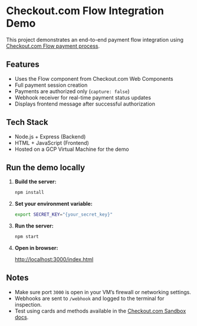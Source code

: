 # Checkout.com Flow Integration Demo

This project demonstrates an end-to-end payment flow integration using [Checkout.com Flow payment process](https://www.checkout.com/docs/payments/accept-payments/accept-a-payment-on-your-website/get-started-with-flow).

## Features

- Uses the Flow component from Checkout.com Web Components
- Full payment session creation
- Payments are authorized only (`capture: false`)
- Webhook receiver for real-time payment status updates
- Displays frontend message after successful authorization

## Tech Stack

- Node.js + Express (Backend)
- HTML + JavaScript (Frontend)
- Hosted on a GCP Virtual Machine for the demo

## Run the demo locally

1. **Build the server:**

   ```bash
   npm install
   ```

2. **Set your environment variable:**

   ```bash
   export SECRET_KEY="{your_secret_key}"
   ```

3. **Run the server:**

   ```bash
   npm start
   ```

4. **Open in browser:**

   [http://localhost:3000/index.html](http://localhost:3000/index.html)

## Notes

- Make sure port `3000` is open in your VM’s firewall or networking settings.
- Webhooks are sent to `/webhook` and logged to the terminal for inspection.
- Test using cards and methods available in the [Checkout.com Sandbox docs](https://www.checkout.com/docs/developer-resources/testing/test-cards).